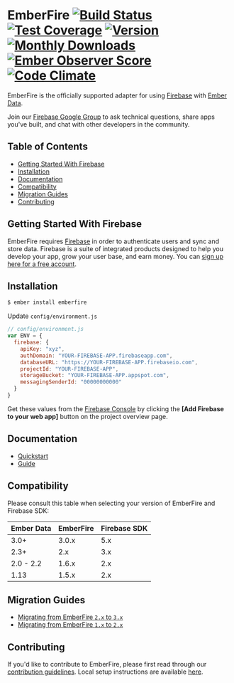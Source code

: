 # EmberFire [![Build Status](https://travis-ci.org/firebase/emberfire.svg?branch=master)](https://travis-ci.org/firebase/emberfire) [![Test Coverage](https://codeclimate.com/github/firebase/emberfire/badges/coverage.svg)](https://codeclimate.com/github/firebase/emberfire/coverage) [![Version](https://badge.fury.io/gh/firebase%2Femberfire.svg)](http://badge.fury.io/gh/firebase%2Femberfire) [![Monthly Downloads](http://img.shields.io/npm/dm/emberfire.svg?style=flat)](https://www.npmjs.org/package/emberfire) [![Ember Observer Score](http://emberobserver.com/badges/emberfire.svg)](http://emberobserver.com/addons/emberfire) [![Code Climate](https://codeclimate.com/github/firebase/emberfire/badges/gpa.svg)](https://codeclimate.com/github/firebase/emberfire)

EmberFire is the officially supported adapter for using
[Firebase](http://www.firebase.com/?utm_medium=web&utm_source=emberfire) with
[Ember Data](https://github.com/emberjs/data).

Join our [Firebase Google Group](https://groups.google.com/forum/#!forum/firebase-talk)
to ask technical questions, share apps you've built, and chat with other developers in the community.

## Table of Contents

 * [Getting Started With Firebase](#getting-started-with-firebase)
 * [Installation](#installation)
 * [Documentation](#documentation)
 * [Compatibility](#compatibility)
 * [Migration Guides](#migration-guides)
 * [Contributing](#contributing)

## Getting Started With Firebase

EmberFire requires [Firebase](https://firebase.google.com/) in order to authenticate users and sync
and store data. Firebase is a suite of integrated products designed to help you develop your app,
grow your user base, and earn money. You can [sign up here for a free account](https://console.firebase.google.com/).


## Installation

```bash
$ ember install emberfire
```

Update `config/environment.js`

```js
// config/environment.js
var ENV = {
  firebase: {
    apiKey: "xyz",
    authDomain: "YOUR-FIREBASE-APP.firebaseapp.com",
    databaseURL: "https://YOUR-FIREBASE-APP.firebaseio.com",
    projectId: "YOUR-FIREBASE-APP",
    storageBucket: "YOUR-FIREBASE-APP.appspot.com",
    messagingSenderId: "00000000000"
  }
}
```

Get these values from the [Firebase Console](https://console.firebase.google.com/) by clicking the **[Add Firebase to your web app]** button on the project overview page.

## Documentation

* [Quickstart](docs/quickstart.md)
* [Guide](docs/guide/README.md)

## Compatibility

Please consult this table when selecting your version of EmberFire and Firebase SDK:

| Ember Data        | EmberFire | Firebase SDK |
| ------------------| ----------|--------------|
| 3.0+              | 3.0.x     | 5.x          |
| 2.3+              | 2.x       | 3.x          |
| 2.0 - 2.2         | 1.6.x     | 2.x          |
| 1.13              | 1.5.x     | 2.x          |

## Migration Guides

* [Migrating from EmberFire `2.x` to `3.x`](docs/migration/2XX-to-3XX.md)
* [Migrating from EmberFire `1.x` to `2.x`](docs/migration/1XX-to-2XX.md)

## Contributing

If you'd like to contribute to EmberFire, please first read through our [contribution
guidelines](.github/CONTRIBUTING.md). Local setup instructions are available [here](.github/CONTRIBUTING.md#local-setup).